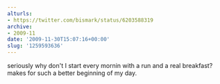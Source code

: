 ```yaml
---
alturls:
- https://twitter.com/bismark/status/6203588319
archive:
- 2009-11
date: '2009-11-30T15:07:16+00:00'
slug: '1259593636'
---
```


seriously why don't I start every mornin with a run and a real breakfast? makes for such a better beginning of my day.

